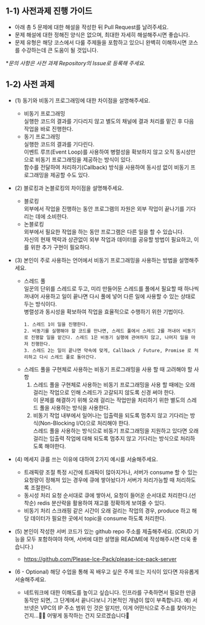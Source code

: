 ## 1-1) 사전과제 진행 가이드

- 아래 총 5 문제에 대한 해설을 작성한 뒤 Pull Request를 날려주세요.
- 문제 해설에 대한 정해진 양식은 없으며, 최대한 자세히 해설해주시면 좋습니다.
- 문제 유형은 해당 코스에서 다룰 주제들을 포함하고 있으니 완벽히 이해하시면 코스를 수강하는데 큰 도움이 될 것입니다.

**문의 사항은 사전 과제 Repository의 Issue로 등록해 주세요.*
  


## 1-2) 사전 과제

- (1) 동기와 비동기 프로그래밍에 대한 차이점을 설명해주세요.
  - 비동기 프로그래밍  
  실행한 코드의 결과를 기다리지 않고 별도의 채널에 결과 처리를 맡긴 후 다음 작업을 바로 진행한다.
  - 동기 프로그래밍   
  실행한 코드의 결과를 기다린다.  
  이벤트 루프(Event Loop)를 사용하여 병렬성을 확보하지 않고 오직 동시성만으로 비동기 프로그래밍을 제공하는 방식이 있다.  
  함수를 전달하여 처리하기(Callback) 방식을 사용하여 동시성 없이 비동기 프로그래밍을 제공할 수도 있다.
  

- (2) 블로킹과 논블로킹의 차이점을 설명해주세요.
  - 블로킹  
   외부에서 작업을 진행하는 동안 프로그램의 자원은 외부 작업이 끝나기를 기다리는 데에 소비한다.  
  - 논블로킹  
    외부에서 필요한 작업을 하는 동안 프로그램은 다른 일을 할 수 있습니다.  
    자신의 현재 맥락과 상관없이 외부 작업과 데이터를 공유할 방법이 필요하고, 이를 위한 추가 구현이 필요하다.


- (3) 본인이 주로 사용하는 언어에서 비동기 프로그래밍을 사용하는 방법을 설명해주세요.
  - 스레드 풀  
    일꾼의 단위를 스레드로 두고, 미리 만들어둔 스레드를 풀에서 필요할 때 하나씩 꺼내어 사용하고 일이 끝나면 다시 풀에 넣어 다른 일에 사용할 수 있는 상태로 두는 방식이다.  
    병렬성과 동시성을 확보하여 작업을 효율적으로 수행하기 위한 기법이다.
    ```
    1. 스레드 1이 일을 진행한다.
    2. 비동기를 실행해야 할 코드를 만나면, 스레드 풀에서 스레드 2를 꺼내어 비동기로 진행할 일을 맡긴다. 스레드 1은 비동기 실행에 관여하지 않고, 나머지 일을 마저 진행한다.
    3. 스레드 2는 일이 끝나면 약속에 맞게, Callback / Future, Promise 로 처리하고 다시 스레드 풀로 돌아간다.
    ```
  - 스레드 풀을 구현체로 사용하는 비동기 프로그래밍을 사용 할 때 고려해야 할 사항  
    1. 스레드 풀을 구현체로 사용하는 비동기 프로그래밍을 사용 할 때에는 오래 걸리는 작업으로 인해 스레드가 고갈되지 않도록 신경 써야 한다.  
    이 문제를 해결하기 위해 오래 걸리는 작업만을 처리하기 위한 별도의 스레드 풀을
    사용하는 방식을 사용한다.  
    2. 비동기 작업 내부에서 일어나는 입출력을 되도록 멈추지 않고 기다리는 방식(Non-Blocking I/O)으로 처리해야 한다.      
    스레드 풀을 사용하는 방식으로 비동기 프로그래밍을 지원하고 있다면 오래 걸리는 입출력 작업에 대해 되도록 멈추지 않고 기다리는 방식으로 처리하도록 해야한다.

- (4) 메세지 큐를 쓰는 이유에 대하여 2가지 예시를 서술해주세요.
  - 트래픽량 조절
    특정 시간에 트래픽이 많아지거나, 서버가 consume 할 수 있는 요청량이 정해져 있는 경우에 큐에 쌓아놨다가 서버가 처리가능할 때 처리하도록 조절한다.
  - 동시성 처리
    요청 순서대로 큐에 쌓아서, 요청이 들어온 순서대로 처리한다.(선착순)
    redis 분산락을 활용하여 재고를 정확하게 보여줄 수 있다.
  - 비동기 처리
    스크래핑 같은 시간이 오래 걸리는 작업의 경우, produce 하고 해당 데이터가 필요한 곳에서 topic을 consume 하도록 처리한다.


- (5) 본인이 작성한 서버 코드가 있는 github repo 주소를 제출해주세요. (CRUD 기능을 모두 포함하여야 하며, 서버에 대한 설명을 README에 작성해주시면 더욱 좋습니다.) 
  - https://github.com/Please-Ice-Pack/please-ice-pack-server
  

- (6 - Optional) 해당 수업을 통해 꼭 배우고 싶은 주제 또는 지식이 있다면 자유롭게 서술해주세요.
  - 네트워크에 대한 이해도를 높이고 싶습니다. 인프라를 구축하면서 필요한 만큼 동작만 되면, 그 단계에서 끝나다보니 기본적인 개념이 많이 부족합니다.
  예) 서브넷은 VPC의 IP 주소 범위 인 것은 알지만, 이게 어떤식으로 주소를 찾아가는건지...😵‍💫 어떻게 동작하는 건지 모르겠습니다🥹

